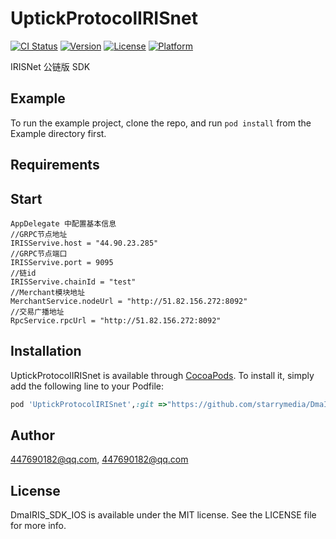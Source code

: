 # UptickProtocolIRISnet

[![CI Status](https://img.shields.io/travis/447690182@qq.com/DmaIRIS_SDK_IOS.svg?style=flat)](https://travis-ci.org/447690182@qq.com/DmaIRIS_SDK_IOS)
[![Version](https://img.shields.io/cocoapods/v/DmaIRIS_SDK_IOS.svg?style=flat)](https://cocoapods.org/pods/DmaIRIS_SDK_IOS)
[![License](https://img.shields.io/cocoapods/l/DmaIRIS_SDK_IOS.svg?style=flat)](https://cocoapods.org/pods/DmaIRIS_SDK_IOS)
[![Platform](https://img.shields.io/cocoapods/p/DmaIRIS_SDK_IOS.svg?style=flat)](https://cocoapods.org/pods/DmaIRIS_SDK_IOS)

IRISNet 公链版 SDK

## Example

To run the example project, clone the repo, and run `pod install` from the Example directory first.

## Requirements

## Start
```
AppDelegate 中配置基本信息
//GRPC节点地址
IRISServive.host = "44.90.23.285"
//GRPC节点端口
IRISServive.port = 9095
//链id
IRISServive.chainId = "test"
//Merchant模块地址
MerchantService.nodeUrl = "http://51.82.156.272:8092"
//交易广播地址
RpcService.rpcUrl = "http://51.82.156.272:8092"

```

## Installation

UptickProtocolIRISnet is available through [CocoaPods](https://cocoapods.org). To install
it, simply add the following line to your Podfile:

```ruby
pod 'UptickProtocolIRISnet',:git =>"https://github.com/starrymedia/DmaIRIS_SDK_IOS.git"
```

## Author

447690182@qq.com, 447690182@qq.com

## License

DmaIRIS_SDK_IOS is available under the MIT license. See the LICENSE file for more info.
 